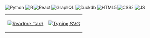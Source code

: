 <table>
  <tr>


  ![Python](https://img.shields.io/badge/Python-white.svg?logo=Python&style=for-the-badge&logoColor=276DC2)
  ![R](https://img.shields.io/badge/r-white.svg?logo=r&logoColor=276DC2&style=for-the-badge)
  ![React](https://img.shields.io/badge/React-white.svg?logo=React&style=for-the-badge&logoColor=276DC2)
  ![GraphQL](https://img.shields.io/badge/GraphQL-white.svg?logo=GraphQL&style=for-the-badge&logoColor=276DC2)
  ![Duckdb](https://img.shields.io/badge/Duckdb-white.svg?logo=Duckdb&style=for-the-badge&logoColor=276DC2)
  ![HTML5](https://img.shields.io/badge/HTML5-white.svg?logo=HTML5&style=for-the-badge&logoColor=276DC2)
  ![CSS3](https://img.shields.io/badge/CSS3-white.svg?logo=CSS3&style=for-the-badge&logoColor=276DC2)
  ![JS](https://img.shields.io/badge/Javascript-white.svg?logo=Javascript&style=for-the-badge&logoColor=276DC2)



  


  <div>
  <tr>
  <td valign="top">
  <div align="top">
    
  [![Readme Card](https://github-readme-stats.vercel.app/api/pin/?username=kayaozkur&repo=kayaozkur&show_owner=true&card_width=500)](https://github.com/kayaozkur/kayaozkur)

  </div>
  </div>

  
  
  </td>  
  <td valign="top">
    <p>
  <a href="https://git.io/typing-svg"><img src="https://readme-typing-svg.demolab.com?font=Inconsolata&weight=500&size=17&duration=300&pause=75&color=0D214D&background=E8E8E8&vCenter=true&multiline=true&repeat=false&height=975&width=390&lines=%E2%A0%80%23+Define+Print+Function+%F0%9F%94%B9;%E2%A0%80;%E2%A0%80print_experience+%3C-+function(experience)+%7B;%E2%A0%80%E2%A0%80experience+%25%3E%25;%E2%A0%80%E2%A0%80%E2%A0%80%E2%A0%80print(paste(%22%F0%9F%9A%80+Role%3A%22%2C+role));%E2%A0%80%E2%A0%80%E2%A0%80%E2%A0%80print(paste(%22%F0%9F%92%A5+Summary%3A%22%2C+summary));%E2%A0%80%E2%A0%80%E2%A0%80%E2%A0%80%7D);%E2%A0%80%7D;%E2%A0%80__________________________%E2%A0%80%E2%A0%80%E2%A0%80;%E2%A0%80%23+Create+Experience+DF+%F0%9F%94%B9;%E2%A0%80;%E2%A0%80experience_df+%3C-+data.frame(;%E2%A0%80%E2%A0%80Role+%3D+c(;%E2%A0%80%E2%A0%80%E2%A0%80%E2%A0%80%22Data+Analytics+Consultant+%F0%9F%93%88%22%2C;%E2%A0%80%E2%A0%80%E2%A0%80%E2%A0%80%22Risk+Management+Consultant+%F0%9F%8C%BE%22%2C;%E2%A0%80%E2%A0%80%E2%A0%80%E2%A0%80%22Business+Development+Consultant+%F0%9F%92%BC%22%2C;%E2%A0%80%E2%A0%80%E2%A0%80%E2%A0%80%22Equity+%26+Loan+Portfolio+Analyst+%E2%9C%8D%22%2C;%E2%A0%80%E2%A0%80%E2%A0%80%E2%A0%80%22New+Markets+Business+Analyst++%F0%9F%94%8B%22;%E2%A0%80%E2%A0%80)%2C;%E2%A0%80%E2%A0%80Summary%3D+c(;%E2%A0%80%E2%A0%80%E2%A0%80%E2%A0%80%22Translated+data+into+insights+%F0%9F%93%8A%22%2C;%E2%A0%80%E2%A0%80%E2%A0%80%E2%A0%80%22Delivered+market+intelligence+%F0%9F%8C%90%22%2C;%E2%A0%80%E2%A0%80%E2%A0%80%E2%A0%80%22Streamlined+analytic+workflows+%F0%9F%92%B0%22%2C;%E2%A0%80%E2%A0%80%E2%A0%80%E2%A0%80%22Automated+report+preparation+%F0%9F%93%91%22%2C;%E2%A0%80%E2%A0%80%E2%A0%80%E2%A0%80%22Defined+and+tracked+new+KPIs+%F0%9F%8E%AF%22;%E2%A0%80;%E2%A0%80experience+%3C-+as_tibble(experience_df);%E2%A0%80print_experience(experience);%E2%A0%80__________________________;%E2%A0%80%23+Define+Skill+Function+%F0%9F%94%B9;%E2%A0%80;%E2%A0%80print_skills+%3C-+function(skills)+%7B;%E2%A0%80%E2%A0%80print(%22+Skills+%F0%9F%9B%A0%EF%B8%8F%3A%22);%E2%A0%80%7D;%E2%A0%80__________________________;%E2%A0%80%23+Skills+Vector+%F0%9F%94%B9;%E2%A0%80;%E2%A0%80skills+%3C-+c(;%E2%A0%80%E2%A0%80%22Data+Viz%3A+Tableau%2C+PowerBI%2C+etc.+%F0%9F%A4%B9%F0%9F%8F%BD%E2%80%8D%E2%99%82%EF%B8%8F%22;%E2%A0%80%E2%A0%80%22Programming%3A+R%2C+Python%2C+SQL%2C+etc.+%F0%9F%A7%99%F0%9F%8F%BD%E2%80%8D%E2%99%82%EF%B8%8F%22%2C;%E2%A0%80%E2%A0%80%22Focus%3A++Stats%2C+ML%2C+Econ+%26+Marketing%F0%9F%91%A8%F0%9F%8F%BD%E2%80%8D%F0%9F%8D%B3%22);%E2%A0%80;%E2%A0%80%E2%A0%80print_skills(skills)" alt="Typing SVG"/></a>
  </p>

</td>
</tr>
</table>



